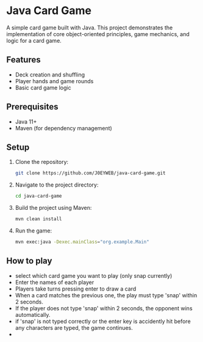 # Java Card Game

A simple card game built with Java. This project demonstrates the implementation of core object-oriented principles, game mechanics, and logic for a card game.

## Features
- Deck creation and shuffling
- Player hands and game rounds
- Basic card game logic

## Prerequisites
- Java 11+
- Maven (for dependency management)

## Setup

1. Clone the repository:
   ```bash
   git clone https://github.com/J0EYWEB/java-card-game.git
2. Navigate to the project directory:
   ```bash
   cd java-card-game
3. Build the project using Maven:
   ```bash
   mvn clean install
4. Run the game:
   ```bash
   mvn exec:java -Dexec.mainClass="org.example.Main"

## How to play
- select which card game you want to play (only snap currently)
- Enter the names of each player
- Players take turns pressing enter to draw a card
- When a card matches the previous one, the play must type 'snap' within 2 seconds.
- If the player does not type 'snap' within 2 seconds, the opponent wins automatically.
- if 'snap' is not typed correctly or the enter key is accidently hit before any characters are typed, the game continues.
- 
